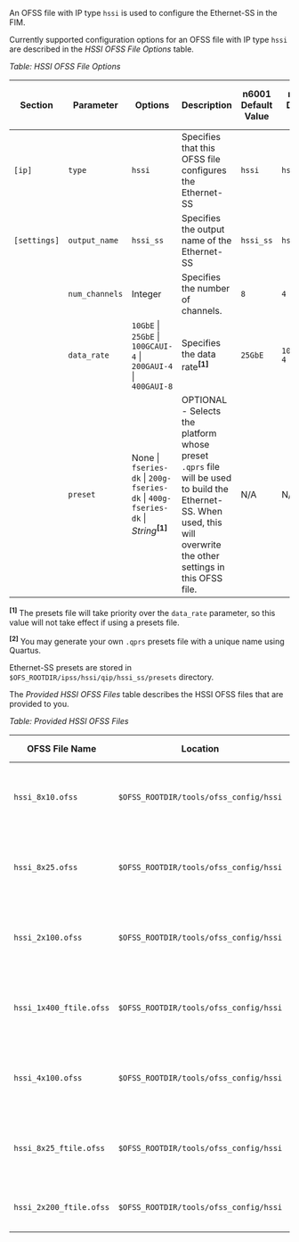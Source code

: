 An OFSS file with IP type `hssi` is used to configure the Ethernet-SS in the FIM.

Currently supported configuration options for an OFSS file with IP type `hssi` are described in the *HSSI OFSS File Options* table.

*Table: HSSI OFSS File Options*

| Section | Parameter | Options | Description | n6001 Default Value | n6000 Default Value | fseries-dk Default Value | iseries-dk Default Value |
| --- | --- | --- | --- | --- | --- | --- | --- |
| `[ip]` | `type` | `hssi` | Specifies that this OFSS file configures the Ethernet-SS | `hssi` | `hssi` | `hssi` | `hssi` |
| `[settings]` | `output_name` | `hssi_ss` | Specifies the output name of the Ethernet-SS | `hssi_ss` | `hssi_ss` | `hssi_ss` | `hssi_ss` |
| | `num_channels` | Integer | Specifies the number of channels. | `8` | `4` | `8` | `8` |
| | `data_rate` | `10GbE` \| `25GbE` \| `100GCAUI-4` \| `200GAUI-4` \| `400GAUI-8` | Specifies the data rate<sup>**[1]**</sup> | `25GbE` | `100GCAUI-4` | `25GbE` | `25GbE` |
| | `preset` | None \| `fseries-dk` \| `200g-fseries-dk` \| `400g-fseries-dk` \| *String*<sup>**[1]**</sup> | OPTIONAL - Selects the platform whose preset `.qprs` file will be used to build the Ethernet-SS. When used, this will overwrite the other settings in this OFSS file. | N/A | N/A | N/A | N/A |

<sup>**[1]**</sup> The presets file will take priority over the `data_rate` parameter, so this value will not take effect if using a presets file.

<sup>**[2]**</sup> You may generate your own `.qprs` presets file with a unique name using Quartus. 

Ethernet-SS presets are stored in  `$OFS_ROOTDIR/ipss/hssi/qip/hssi_ss/presets` directory.

The *Provided HSSI OFSS Files* table describes the HSSI OFSS files that are provided to you.

*Table: Provided HSSI OFSS Files*

| OFSS File Name | Location | Type | Description | Supported Board |
| --- | --- | --- | --- | --- |
| `hssi_8x10.ofss` | `$OFSS_ROOTDIR/tools/ofss_config/hssi` | hssi | Defines the Ethernet-SS IP configuration to be 8x10 GbE | N6001 |
| `hssi_8x25.ofss` | `$OFSS_ROOTDIR/tools/ofss_config/hssi` | hssi | Defines the Ethernet-SS IP configuration to be 8x25 GbE | N6001 |
| `hssi_2x100.ofss` | `$OFSS_ROOTDIR/tools/ofss_config/hssi` | hssi | Defines the Ethernet-SS IP configuration to be 2x100 GbE | N6001 |
| `hssi_1x400_ftile.ofss` | `$OFSS_ROOTDIR/tools/ofss_config/hssi` | hssi | Defines the Ethernet-SS IP configuration to be F-Tile 1x400 GbE | iseries-dk |
| `hssi_4x100.ofss` | `$OFSS_ROOTDIR/tools/ofss_config/hssi` | hssi | Defines the Ethernet-SS IP configuration to be 4x100 GbE | N6000 |
| `hssi_8x25_ftile.ofss` | `$OFSS_ROOTDIR/tools/ofss_config/hssi` | hssi | Defines the Ethernet-SS IP configuration to be F-Tile 8x25 GbE | fseries-dk \| iseries-dk |
| `hssi_2x200_ftile.ofss` | `$OFSS_ROOTDIR/tools/ofss_config/hssi` | hssi | Defines the Ethernet-SS IP to be 2x200 GbE | iseries-dk |
